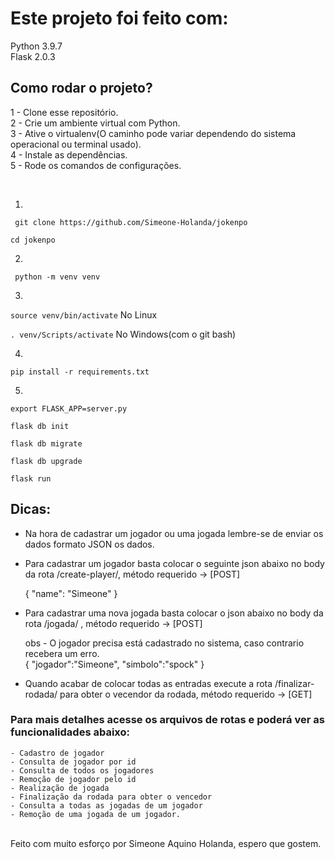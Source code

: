 # Este projeto foi feito com:
Python 3.9.7 <br>
Flask 2.0.3

## Como rodar o projeto?

1 - Clone esse repositório. <br>
2 - Crie um ambiente virtual com Python.<br>
3 - Ative o virtualenv(O caminho pode variar dependendo do sistema operacional ou terminal usado).<br>
4 - Instale as dependências.<br>
5 - Rode os comandos de configurações.<br>

<br>

1)
``` git clone https://github.com/Simeone-Holanda/jokenpo``` 

``` cd jokenpo ```

2)
``` python -m venv venv```

3)
``` source venv/bin/activate ``` No Linux

``` . venv/Scripts/activate ``` No Windows(com o git bash)

4)
``` pip install -r requirements.txt ```

5)

``` export FLASK_APP=server.py ```

``` flask db init ```

``` flask db migrate ```

``` flask db upgrade ```

``` flask run ```


## Dicas: 
- Na hora de cadastrar um jogador ou uma jogada lembre-se de enviar os dados formato JSON os dados.

- Para cadastrar um jogador basta colocar o seguinte json abaixo no body da rota /create-player/, método requerido -> [POST]

    {
        "name": "Simeone"
    }

- Para cadastrar uma nova jogada basta colocar o json abaixo no body da rota /jogada/ , método requerido -> [POST]

    obs - O jogador precisa está cadastrado no sistema, caso contrario recebera um erro. <br>
{
    "jogador":"Simeone",
    "simbolo":"spock"
}

- Quando acabar de colocar todas as entradas execute a rota /finalizar-rodada/ para obter o vecendor da rodada, método requerido -> [GET]

### Para mais detalhes acesse os arquivos de rotas e poderá ver as funcionalidades abaixo: 
    - Cadastro de jogador
    - Consulta de jogador por id
    - Consulta de todos os jogadores
    - Remoção de jogador pelo id
    - Realização de jogada
    - Finalização da rodada para obter o vencedor
    - Consulta a todas as jogadas de um jogador
    - Remoção de uma jogada de um jogador.



<br>
Feito com muito esforço por Simeone Aquino Holanda, espero que gostem. 